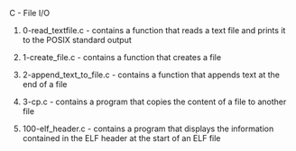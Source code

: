 C - File I/O


1. 0-read_textfile.c - contains a function that reads a text file and prints it to the POSIX standard output

2. 1-create_file.c - contains a function that creates a file

3. 2-append_text_to_file.c - contains a function that appends text at the end of a file

4. 3-cp.c - contains a program that copies the content of a file to another file

5. 100-elf_header.c - contains a program that displays the information contained in the ELF header at the start of an ELF file
